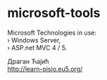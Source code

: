 # microsoft-tools

Microsoft Technologies in use:<br />
› Windows Server,<br />
› ASP.net MVC 4 / 5.<br />

Драган Ћајић<br />
http://learn-pisio.eu5.org/
